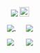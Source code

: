 <p align="center">
    <img src="https://visitor-badge.laobi.icu/badge?page_id=eagtf"/>
    <a>
    <img src="https://media.giphy.com/media/hvRJCLFzcasrR4ia7z/giphy.gif" width="22px">
</p>
    <p align="center">      
<a href="https://github.com/eagtf/eagtf.github.io">
  <img align="center" src="https://github-readme-stats.vercel.app/api/pin/?username=eagtf&repo=eagtf.github.io&theme=gotham"/>
</a>
  &nbsp; &nbsp; &nbsp;
<a href="https://github.com/eagtf/eagf">
  <img align="center" src="https://github-readme-stats.vercel.app/api/pin/?username=eagtf&repo=eagf&theme=gotham"/>
</a>

</p>
<p align="center">
  <img align="center" src="https://github-readme-stats.vercel.app/api/top-langs/?username=eagtf&layout=compact&theme=gotham&langs_count=6&custom_title=top-languages&card_width=255"/>
  &nbsp; &nbsp; &nbsp;
  <img align="center" src="https://github-readme-stats.vercel.app/api?username=eagtf&theme=gotham&custom_title=my-github-stats&hide=issues"/>
</p>

<!--
**EagTf/EagTf** is a ✨ _special_ ✨ repository because its `README.md` (this file) appears on your GitHub profile.

Here are some ideas to get you started:

- 🔭 I’m currently working on ...
- 🌱 I’m currently learning ...
- 👯 I’m looking to collaborate on ...
- 🤔 I’m looking for help with ...
- 💬 Ask me about ...
- 📫 How to reach me: ...
- 😄 Pronouns: ...
- ⚡ Fun fact: ...
-->
